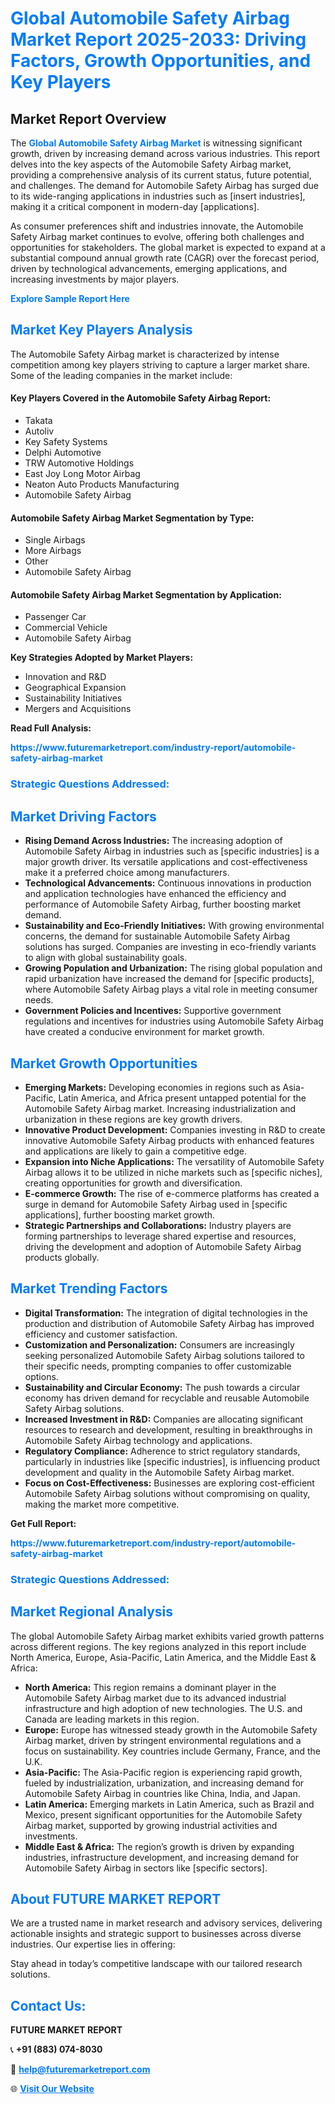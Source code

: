 <h1 style="color: #007BFF;">Global Automobile Safety Airbag Market Report 2025-2033: Driving Factors, Growth Opportunities, and Key Players</h1>

<section id="overview">
<h2>Market Report Overview</h2>
<p>The <a href="https://www.futuremarketreport.com/industry-report/automobile-safety-airbag-market" style="color: #007BFF; text-decoration: none;"><strong>Global Automobile Safety Airbag Market</strong></a> is witnessing significant growth, driven by increasing demand across various industries. This report delves into the key aspects of the Automobile Safety Airbag market, providing a comprehensive analysis of its current status, future potential, and challenges. The demand for Automobile Safety Airbag has surged due to its wide-ranging applications in industries such as [insert industries], making it a critical component in modern-day [applications].</p>
<p>As consumer preferences shift and industries innovate, the Automobile Safety Airbag market continues to evolve, offering both challenges and opportunities for stakeholders. The global market is expected to expand at a substantial compound annual growth rate (CAGR) over the forecast period, driven by technological advancements, emerging applications, and increasing investments by major players.</p>
</section>

<section id="overview">
<p><a href="https://www.futuremarketreport.com/request-sample/reportId=100286" style="color: #007BFF; text-decoration: none;"><strong>Explore Sample Report Here</strong></a></p>
</section>

<section id="key-players">
<h2 style="color: #007BFF;">Market Key Players Analysis</h2>
<p>The Automobile Safety Airbag market is characterized by intense competition among key players striving to capture a larger market share. Some of the leading companies in the market include:</p>
<h4>Key Players Covered in the Automobile Safety Airbag Report:</h4>
<ul><li>Takata</li><li>Autoliv</li><li>Key Safety Systems</li><li>Delphi Automotive</li><li>TRW Automotive Holdings</li><li>East Joy Long Motor Airbag</li><li>Neaton Auto Products Manufacturing</li><li>Automobile Safety Airbag</li></ul>
<h4>Automobile Safety Airbag Market Segmentation by Type:</h4>
<ul><li>Single Airbags</li><li>More Airbags</li><li>Other</li><li>Automobile Safety Airbag</li></ul>

<h4>Automobile Safety Airbag Market Segmentation by Application:</h4>
<ul><li>Passenger Car</li><li>Commercial Vehicle</li><li>Automobile Safety Airbag</li></ul>
<p><strong>Key Strategies Adopted by Market Players:</strong></p>
<ul>
<li>Innovation and R&D</li>
<li>Geographical Expansion</li>
<li>Sustainability Initiatives</li>
<li>Mergers and Acquisitions</li>
</ul>
</section>

<section>
<p><strong>Read Full Analysis: </strong></p><a href="https://www.futuremarketreport.com/industry-report/automobile-safety-airbag-market" style="color: #007BFF; text-decoration: none;"><strong>https://www.futuremarketreport.com/industry-report/automobile-safety-airbag-market</strong></a>
<h3 style="color: #007BFF;">Strategic Questions Addressed:</h3>
</section>

<section id="driving-factors">
<h2 style="color: #007BFF;">Market Driving Factors</h2>
<ul>
<li><strong>Rising Demand Across Industries:</strong> The increasing adoption of Automobile Safety Airbag in industries such as [specific industries] is a major growth driver. Its versatile applications and cost-effectiveness make it a preferred choice among manufacturers.</li>
<li><strong>Technological Advancements:</strong> Continuous innovations in production and application technologies have enhanced the efficiency and performance of Automobile Safety Airbag, further boosting market demand.</li>
<li><strong>Sustainability and Eco-Friendly Initiatives:</strong> With growing environmental concerns, the demand for sustainable Automobile Safety Airbag solutions has surged. Companies are investing in eco-friendly variants to align with global sustainability goals.</li>
<li><strong>Growing Population and Urbanization:</strong> The rising global population and rapid urbanization have increased the demand for [specific products], where Automobile Safety Airbag plays a vital role in meeting consumer needs.</li>
<li><strong>Government Policies and Incentives:</strong> Supportive government regulations and incentives for industries using Automobile Safety Airbag have created a conducive environment for market growth.</li>
</ul>
</section>

<section id="growth-opportunities">
<h2 style="color: #007BFF;">Market Growth Opportunities</h2>
<ul>
<li><strong>Emerging Markets:</strong> Developing economies in regions such as Asia-Pacific, Latin America, and Africa present untapped potential for the Automobile Safety Airbag market. Increasing industrialization and urbanization in these regions are key growth drivers.</li>
<li><strong>Innovative Product Development:</strong> Companies investing in R&D to create innovative Automobile Safety Airbag products with enhanced features and applications are likely to gain a competitive edge.</li>
<li><strong>Expansion into Niche Applications:</strong> The versatility of Automobile Safety Airbag allows it to be utilized in niche markets such as [specific niches], creating opportunities for growth and diversification.</li>
<li><strong>E-commerce Growth:</strong> The rise of e-commerce platforms has created a surge in demand for Automobile Safety Airbag used in [specific applications], further boosting market growth.</li>
<li><strong>Strategic Partnerships and Collaborations:</strong> Industry players are forming partnerships to leverage shared expertise and resources, driving the development and adoption of Automobile Safety Airbag products globally.</li>
</ul>
</section>

<section id="trending-factors">
<h2 style="color: #007BFF;">Market Trending Factors</h2>
<ul>
<li><strong>Digital Transformation:</strong> The integration of digital technologies in the production and distribution of Automobile Safety Airbag has improved efficiency and customer satisfaction.</li>
<li><strong>Customization and Personalization:</strong> Consumers are increasingly seeking personalized Automobile Safety Airbag solutions tailored to their specific needs, prompting companies to offer customizable options.</li>
<li><strong>Sustainability and Circular Economy:</strong> The push towards a circular economy has driven demand for recyclable and reusable Automobile Safety Airbag solutions.</li>
<li><strong>Increased Investment in R&D:</strong> Companies are allocating significant resources to research and development, resulting in breakthroughs in Automobile Safety Airbag technology and applications.</li>
<li><strong>Regulatory Compliance:</strong> Adherence to strict regulatory standards, particularly in industries like [specific industries], is influencing product development and quality in the Automobile Safety Airbag market.</li>
<li><strong>Focus on Cost-Effectiveness:</strong> Businesses are exploring cost-efficient Automobile Safety Airbag solutions without compromising on quality, making the market more competitive.</li>
</ul>
</section>

<section>
<p><strong>Get Full Report: </strong></p><a href="https://www.futuremarketreport.com/industry-report/automobile-safety-airbag-market" style="color: #007BFF; text-decoration: none;"><strong>https://www.futuremarketreport.com/industry-report/automobile-safety-airbag-market</strong></a>
<h3 style="color: #007BFF;">Strategic Questions Addressed:</h3>
</section>


<section id="regional-analysis">
<h2 style="color: #007BFF;">Market Regional Analysis</h2>
<p>The global Automobile Safety Airbag market exhibits varied growth patterns across different regions. The key regions analyzed in this report include North America, Europe, Asia-Pacific, Latin America, and the Middle East & Africa:</p>
<ul>
<li><strong>North America:</strong> This region remains a dominant player in the Automobile Safety Airbag market due to its advanced industrial infrastructure and high adoption of new technologies. The U.S. and Canada are leading markets in this region.</li>
<li><strong>Europe:</strong> Europe has witnessed steady growth in the Automobile Safety Airbag market, driven by stringent environmental regulations and a focus on sustainability. Key countries include Germany, France, and the U.K.</li>
<li><strong>Asia-Pacific:</strong> The Asia-Pacific region is experiencing rapid growth, fueled by industrialization, urbanization, and increasing demand for Automobile Safety Airbag in countries like China, India, and Japan.</li>
<li><strong>Latin America:</strong> Emerging markets in Latin America, such as Brazil and Mexico, present significant opportunities for the Automobile Safety Airbag market, supported by growing industrial activities and investments.</li>
<li><strong>Middle East & Africa:</strong> The region’s growth is driven by expanding industries, infrastructure development, and increasing demand for Automobile Safety Airbag in sectors like [specific sectors].</li>
</ul>
</section>

<footer>
<h2 style="color: #007BFF;">About FUTURE MARKET REPORT</h2>
<p>We are a trusted name in market research and advisory services, delivering actionable insights and strategic support to businesses across diverse industries. Our expertise lies in offering:</p>

<p>Stay ahead in today’s competitive landscape with our tailored research solutions.</p>

<h2 style="color: #007BFF;">Contact Us:</h2>
<p><strong>FUTURE MARKET REPORT</strong></p>
<p>📞 <strong>+91 (883) 074-8030</strong></p>
<p>📧 <strong><a href="mailto:help@futuremarketreport.com" style="color: #007BFF;">help@futuremarketreport.com</a></strong></p>
<p>🌐 <strong><a href="https://www.futuremarketreport.com/" style="color: #007BFF;">Visit Our Website</a></strong></p>
</footer>